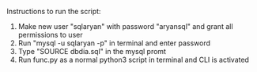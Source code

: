 Instructions to run the script:

1. Make new user "sqlaryan" with password "aryansql" and grant all permissions to user
2. Run "mysql -u sqlaryan -p" in terminal and enter password
3. Type "SOURCE dbdia.sql" in the mysql promt
4. Run func.py as a normal python3 script in terminal and CLI is activated